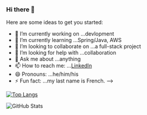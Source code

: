### Hi there 👋

Here are some ideas to get you started:

- 🔭 I’m currently working on ...devlopment
- 🌱 I’m currently learning ...Spring/Java, AWS
- 👯 I’m looking to collaborate on ...a full-stack project
- 🤔 I’m looking for help with ...collaboration
- 💬 Ask me about ...anything
- 📫 How to reach me: ...[LinkedIn](https://www.linkedin.com/in/ryan-cuvillier/)
- 😄 Pronouns: ...he/him/his
- ⚡ Fun fact: ...my last name is French.
-->

[![Top Langs](https://github-readme-stats.vercel.app/api/top-langs/?username=anuraghazra)](https://github.com/anuraghazra/github-readme-stats)

![GitHub Stats](https://github-readme-stats.vercel.app/api?username=cuvillier-ryan&theme=radical)
